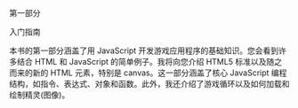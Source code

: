 第一部分

入门指南

本书的第一部分涵盖了用 JavaScript 开发游戏应用程序的基础知识。您会看到许多结合 HTML 和 JavaScript 的简单例子。我将向您介绍 HTML5 标准以及随之而来的新的 HTML 元素，特别是 canvas。这一部分涵盖了核心 JavaScript 编程结构，如指令、表达式、对象和函数。此外，我还介绍了游戏循环以及如何加载和绘制精灵(图像)。